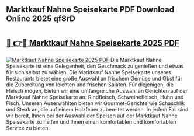## Marktkauf Nahne Speisekarte PDF Download Online 2025 qf8rD

# <h2><a href="http://gc5oaw.nevu.top/?p=Marktkauf+Nahne+Speisekarte">🔗 👉🔴 Marktkauf Nahne Speisekarte 2025 PDF</a></h2>

[![Marktkauf Nahne Speisekarte 2025 PDF](https://i.imgur.com/dBaPXMq.png)](http://gc5oaw.nevu.top/?p=Marktkauf+Nahne+Speisekarte)
Die Marktkauf Nahne Speisekarte ist eine Gelegenheit, den Geschmack zu genießen und etwas für sich selbst zu wählen. Die Marktkauf Nahne Speisekarte unseres Restaurants bietet eine große Auswahl an frischem Gemüse und Obst für die Zubereitung von leichten und frischen Salaten. Für diejenigen, die Fleisch mögen, bieten wir eine umfangreiche Auswahl an Gerichten auf der Marktkauf Nahne Speisekarte an: Rindfleisch, Schweinefleisch, Huhn und Fisch. Unseren Auserwählten bieten wir Gourmet-Gerichte wie Schaschlik und Steak an, die auf einem Holzfeuer zubereitet werden. In jedem Fall sind wir bereit, Ihnen bei der Auswahl der Speisen auf der Marktkauf Nahne Speisekarte zu helfen und Ihnen einen komfortablen und komfortablen Service zu bieten.
